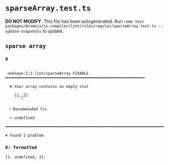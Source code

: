 # `sparseArray.test.ts`

**DO NOT MODIFY**. This file has been autogenerated. Run `rome test packages/@romejs/js-compiler/lint/rules/regular/sparseArray.test.ts --update-snapshots` to update.

## `sparse array`

### `0`

```

 unknown:1:3 lint/sparseArray FIXABLE ━━━━━━━━━━━━━━━━━━━━━━━━━━━━━━━━━━━━━━━━━━━━━━━━━━━━━━━━━━━━━━

  ✖ Your array contains an empty slot

    [1,,2]
       ^

  ℹ Recommended fix

  + undefined

━━━━━━━━━━━━━━━━━━━━━━━━━━━━━━━━━━━━━━━━━━━━━━━━━━━━━━━━━━━━━━━━━━━━━━━━━━━━━━━━━━━━━━━━━━━━━━━━━━━━

✖ Found 1 problem

```

### `0: formatted`

```
[1, undefined, 2];

```
